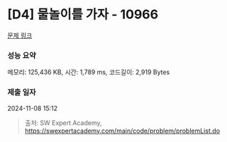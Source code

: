 # [D4] 물놀이를 가자 - 10966 

[문제 링크](https://swexpertacademy.com/main/code/problem/problemDetail.do?contestProbId=AXWXMZta-PsDFAST) 

### 성능 요약

메모리: 125,436 KB, 시간: 1,789 ms, 코드길이: 2,919 Bytes

### 제출 일자

2024-11-08 15:12



> 출처: SW Expert Academy, https://swexpertacademy.com/main/code/problem/problemList.do